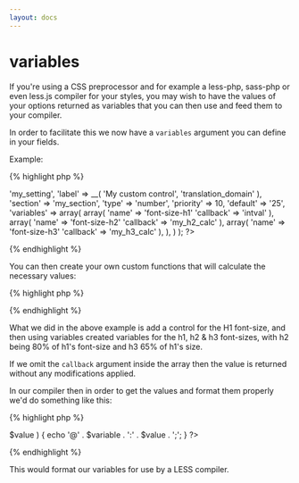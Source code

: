 ```yaml
---
layout: docs
---
```


# variables

If you're using a CSS preprocessor and for example a less-php, sass-php or even less.js compiler for your styles, you may wish to have the values of your options returned as variables that you can then use and feed them to your compiler.

In order to facilitate this we now have a `variables` argument you can define in your fields.

Example:

{% highlight php %}
<?php
Kirki::add_field( 'my_config', array(
	'settings'  => 'my_setting',
	'label'     => __( 'My custom control', 'translation_domain' ),
	'section'   => 'my_section',
	'type'      => 'number',
	'priority'  => 10,
	'default'   => '25',
	'variables' => array(
		array(
			'name'     => 'font-size-h1'
			'callback' => 'intval'
		),
		array(
			'name'     => 'font-size-h2'
			'callback' => 'my_h2_calc'
		),
		array(
			'name'     => 'font-size-h3'
			'callback' => 'my_h3_calc'
		),
	),
) );
?>
{% endhighlight %}

You can then create your own custom functions that will calculate the necessary values:

{% highlight php %}
<?php
function my_h2_calc( $value ) {
	return intval( $value * 0.8 );
}

function my_h3_calc( $value ) {
	return intval( $value * 0.65 );
}
?>
{% endhighlight %}

What we did in the above example is add a control for the H1 font-size, and then using variables created variables for the h1, h2 & h3 font-sizes, with h2 being 80% of h1's font-size and h3 65% of h1's size.

If we omit the `callback` argument inside the array then the value is returned without any modifications applied.

In our compiler then in order to get the values and format them properly we'd do something like this:

{% highlight php %}
<?php
$variables = Kirki::get_variables();

foreach ( $variables as $variable => $value ) {
	echo '@' . $variable . ':' . $value . ';';
}
?>
{% endhighlight %}

This would format our variables for use by a LESS compiler.
